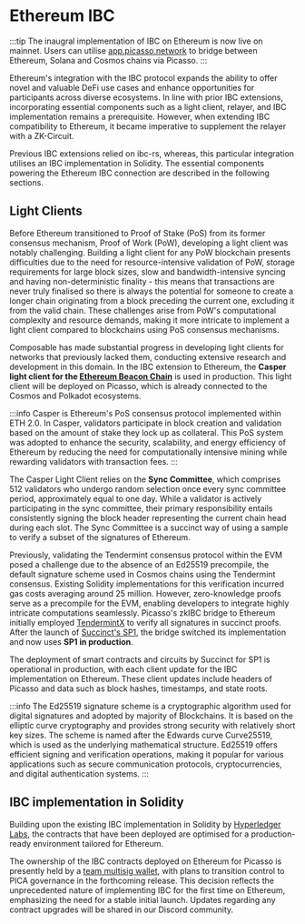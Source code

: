# Ethereum IBC

:::tip
The inaugral implementation of IBC on Ethereum is now live on mainnet. Users can utilise [app.picasso.network](https://app.picasso.network/?from=ETHEREUM&to=SOLANA) to bridge between Ethereum, Solana and Cosmos chains via Picasso.
:::

Ethereum's integration with the IBC protocol expands the ability to offer novel and valuable DeFi use cases and enhance opportunities for participants across diverse ecosystems. In line with prior IBC extensions, incorporating essential components such as a light client, relayer, and IBC implementation remains a prerequisite. However, when extending IBC compatibility to Ethereum, it became imperative to supplement the relayer with a ZK-Circuit. 

Previous IBC extensions relied on ibc-rs, whereas, this particular integration utilises an IBC implementation in Solidity. The essential components powering the Ethereum IBC connection are described in the following sections.

## Light Clients
Before Ethereum transitioned to Proof of Stake (PoS) from its former consensus mechanism, Proof of Work (PoW), developing a light client was notably challenging. Building a light client for any PoW blockchain presents difficulties due to the need for resource-intensive validation of PoW, storage requirements for large block sizes, slow and bandwidth-intensive syncing and having non-deterministic finality - this means that transactions are never truly finalised so there is always the potential for someone to create a longer chain originating from a block preceding the current one, excluding it from the valid chain. These challenges arise from PoW's computational complexity and resource demands, making it more intricate to implement a light client compared to blockchains using PoS consensus mechanisms.

Composable has made substantial progress in developing light clients for networks that previously lacked them, conducting extensive research and development in this domain. In the IBC extension to Ethereum, the **Casper light client for the [Ethereum Beacon Chain](https://ethereum.org/en/roadmap/beacon-chain/#what-is-the-beacon-chain)** is used in production. This light client will be deployed on Picasso, which is already connected to the Cosmos and Polkadot ecosystems.

:::info
Casper is Ethereum's PoS consensus protocol implemented within ETH 2.0. In Casper, validators participate in block creation and validation based on the amount of stake they lock up as collateral. This PoS system was adopted to enhance the security, scalability, and energy efficiency of Ethereum by reducing the need for computationally intensive mining while rewarding validators with transaction fees.
:::

The Casper Light Client relies on the **Sync Committee**, which comprises 512 validators who undergo random selection once every sync committee period, approximately equal to one day. While a validator is actively participating in the sync committee, their primary responsibility entails consistently signing the block header representing the current chain head during each slot. The Sync Committee is a succinct way of using a sample to verify a subset of the signatures of Ethereum. 

Previously, validating the Tendermint consensus protocol within the EVM posed a challenge due to the absence of an Ed25519 precompile, the default signature scheme used in Cosmos chains using the Tendermint consensus. Existing Solidity implementations for this verification incurred gas costs averaging around 25 million. However, zero-knowledge proofs serve as a precompile for the EVM, enabling developers to integrate highly intricate computations seamlessly. Picasso's zkIBC bridge to Ethereum initially employed [TendermintX](https://github.com/succinctlabs/tendermintx) to verify all signatures in succinct proofs. After the launch of [Succinct's SP1](https://github.com/succinctlabs/sp1), the bridge switched its implementation and now uses **SP1 in production**. 

The deployment of smart contracts and circuits by Succinct for SP1 is operational in production, with each client update for the IBC implementation on Ethereum. These client updates include headers of Picasso and data such as block hashes, timestamps, and state roots. 

:::info
The Ed25519 signature scheme is a cryptographic algorithm used for digital signatures and adopted by majority of Blockchains. It is based on the elliptic curve cryptography and provides strong security with relatively short key sizes. The scheme is named after the Edwards curve Curve25519, which is used as the underlying mathematical structure. Ed25519 offers efficient signing and verification operations, making it popular for various applications such as secure communication protocols, cryptocurrencies, and digital authentication systems.
:::

## IBC implementation in Solidity
Building upon the existing IBC implementation in Solidity by [Hyperledger Labs](https://github.com/hyperledger-labs/yui-ibc-solidity), the contracts that have been deployed are optimised for a production-ready environment tailored for Ethereum. 

The ownership of the IBC contracts deployed on Ethereum for Picasso is presently held by a [team multisig wallet](https://etherscan.io/address/0xcbcfccb93b14e5cc55917a56f67f419f259e0813), with plans to transition control to PICA governance in the forthcoming release. This decision reflects the unprecedented nature of implementing IBC for the first time on Ethereum, emphasizing the need for a stable initial launch. Updates regarding any contract upgrades will be shared in our Discord community.
